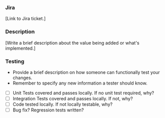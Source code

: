 ### Jira
[Link to Jira ticket.]

### Description
[Write a brief description about the value being added or what's implemented.]

### Testing
* Provide a brief description on how someone can functionally test your changes. 
* Remember to specify any new information a tester should know.

- [ ] Unit Tests covered and passes locally. If no unit test required, why?
- [ ] Integration Tests covered and passes locally. If not, why?
- [ ] Code tested locally. If not locally testable, why?
- [ ] Bug fix? Regression tests written?
